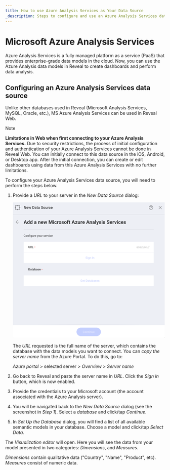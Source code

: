 ```yaml
---
title: How to use Azure Analysis Services as Your Data Source
_description: Steps to configure and use an Azure Analysis Services data source in Slingshot.
---
```


# Microsoft Azure Analysis Services

Azure Analysis Services is a fully managed platform as a service (PaaS) that provides enterprise-grade data models in the cloud. Now, you can use the Azure Analysis data models in Reveal to create dashboards and perform data analysis.
## Configuring an Azure Analysis Services data source

Unlike other databases used in Reveal (Microsoft Analysis Services, MySQL, Oracle, etc.), MS Azure Analysis Services can be used in Reveal Web.

>[!NOTE]
>**Limitations in Web when first connecting to your Azure Analysis Services.**
>Due to security restrictions, the process of initial configuration and authentication of your Azure Analysis Services cannot be done in Reveal Web. You can initially connect to this data source in the iOS, Android, or Desktop app. After the initial connection, you can create or edit dashboards using data from this Azure Analysis Services with no further limitations.

To configure your Azure Analysis Services data source, you will need to perform the steps below.

1. Provide a _URL_ to your server in the _New Data Source_ dialog:

    <img src="images/configure-azure-analysis-services-data-source.png" alt="Configuring an azure analysis services connection" class="responsive-img"/>

    The _URL_ requested is the full name of the server, which contains the database with the data models you want to connect. You can *copy the server name* from the Azure Portal. To do this, go to:

    *Azure portal* > selected server > *Overview* > *Server name*

2. Go back to Reveal and paste the server name in _URL_. Click the _Sign in_ button, which is now enabled.  

3. Provide the credentials to your Microsoft account (the account associated with the Azure Analysis server).  

4. You will be navigated back to the _New Data Source_ dialog (see the screenshot in _Step 1_). Select a _database_ and click/tap _Continue_.

5. In _Set Up the Database_ dialog, you will find a list of all available semantic models in your database. Choose a model and click/tap _Select Data_.

The _Visualization editor_ will open. Here you will see the data from your model presented in two categories: _Dimensions_, and _Measures_.

*Dimensions* contain qualitative data ("Country", "Name", "Product", etc). *Measures* consist of numeric data.

